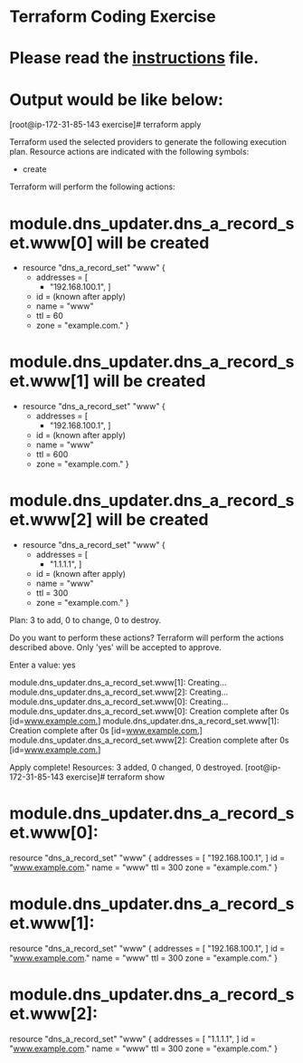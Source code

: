 # Terraform Coding Exercise

Please read the [instructions](./INSTRUCTIONS.md) file.
=============================================================
Output would be like below:
==========================================================

[root@ip-172-31-85-143 exercise]# terraform apply

Terraform used the selected providers to generate the following execution plan. Resource actions are indicated with the following symbols:
  + create

Terraform will perform the following actions:

  # module.dns_updater.dns_a_record_set.www[0] will be created
  + resource "dns_a_record_set" "www" {
      + addresses = [
          + "192.168.100.1",
        ]
      + id        = (known after apply)
      + name      = "www"
      + ttl       = 60
      + zone      = "example.com."
    }

  # module.dns_updater.dns_a_record_set.www[1] will be created
  + resource "dns_a_record_set" "www" {
      + addresses = [
          + "192.168.100.1",
        ]
      + id        = (known after apply)
      + name      = "www"
      + ttl       = 600
      + zone      = "example.com."
    }

  # module.dns_updater.dns_a_record_set.www[2] will be created
  + resource "dns_a_record_set" "www" {
      + addresses = [
          + "1.1.1.1",
        ]
      + id        = (known after apply)
      + name      = "www"
      + ttl       = 300
      + zone      = "example.com."
    }

Plan: 3 to add, 0 to change, 0 to destroy.

Do you want to perform these actions?
  Terraform will perform the actions described above.
  Only 'yes' will be accepted to approve.

  Enter a value: yes

module.dns_updater.dns_a_record_set.www[1]: Creating...
module.dns_updater.dns_a_record_set.www[2]: Creating...
module.dns_updater.dns_a_record_set.www[0]: Creating...
module.dns_updater.dns_a_record_set.www[0]: Creation complete after 0s [id=www.example.com.]
module.dns_updater.dns_a_record_set.www[1]: Creation complete after 0s [id=www.example.com.]
module.dns_updater.dns_a_record_set.www[2]: Creation complete after 0s [id=www.example.com.]

Apply complete! Resources: 3 added, 0 changed, 0 destroyed.
[root@ip-172-31-85-143 exercise]# terraform show

# module.dns_updater.dns_a_record_set.www[0]:
resource "dns_a_record_set" "www" {
    addresses = [
        "192.168.100.1",
    ]
    id        = "www.example.com."
    name      = "www"
    ttl       = 300
    zone      = "example.com."
}

# module.dns_updater.dns_a_record_set.www[1]:
resource "dns_a_record_set" "www" {
    addresses = [
        "192.168.100.1",
    ]
    id        = "www.example.com."
    name      = "www"
    ttl       = 300
    zone      = "example.com."
}

# module.dns_updater.dns_a_record_set.www[2]:
resource "dns_a_record_set" "www" {
    addresses = [
        "1.1.1.1",
    ]
    id        = "www.example.com."
    name      = "www"
    ttl       = 300
    zone      = "example.com."
}
